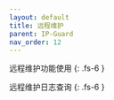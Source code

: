 ```yaml
---
layout: default
title: 远程维护
parent: IP-Guard
nav_order: 12
---
```


远程维护功能使用
{: .fs-6 }

远程维护日志查询
{: .fs-6 }
